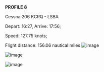 **PROFILE 8**

Cessna 206 KCRQ - LSBA

Depart: 16:27, Arrive: 17:56;

Speed: 127.75 knots;

Flight distance: 156.06 nautical miles
![image](https://github.com/user-attachments/assets/59b31357-03b7-4a8f-90ef-bdf7bb01cf84)

![image](https://github.com/user-attachments/assets/51c8826e-653a-4bf8-84be-6fc4e1ee885b)

![image](https://github.com/user-attachments/assets/40033018-fef6-46ee-8d60-1ef387baa283)
